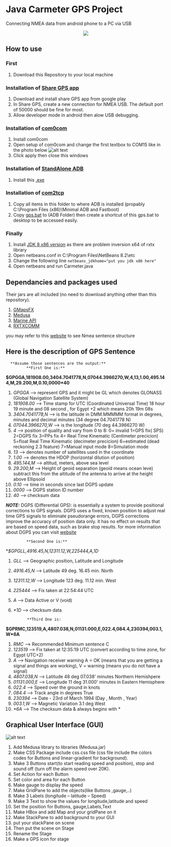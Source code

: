 # Java Carmeter GPS Project
   Connecting NMEA data from android phone to a PC via USB
 <p align="center">
  <img  src="https://github.com/hananabilabd/Java-Carmeter-GPS-Project/blob/master/Images/FlowChart.PNG">
</p>

## **How to use**
### First
1.  Download this Repository to your local machine

### Installation of [Share GPS app](https://play.google.com/store/apps/details?id=com.jillybunch.shareGPS&hl=en)
1.	Download and install share GPS app from google play
2.	In Share GPS, create a new connection for NMEA USB. The default port of 50000 should be fine for most.
3.  Allow developer mode in android then alow USB debugging.

### Installation of [com0com](https://github.com/hananabilabd/Java-Carmeter-GPS-Project/tree/master/Dependancies/com0com-2.2.2.0-x64-fre-signed)
1.  Install com0com 
2.  Open setup of com0com and change the first textbox to COM15 like in the photo below
![alt text](https://github.com/hananabilabd/Java-Carmeter-GPS-Project/blob/master/Images/c0c-setup.png)
3.  Click apply then close this windows 

### Installation of [StandAlone ADB](https://github.com/hananabilabd/Java-Carmeter-GPS-Project/blob/master/Dependancies/minimal_adb_fastboot_v1.4.3_setup.exe)
1.  Install this [.exe](https://github.com/hananabilabd/Java-Carmeter-GPS-Project/blob/master/Dependancies/minimal_adb_fastboot_v1.4.3_setup.exe)

### Installation of [com2tcp](https://github.com/hananabilabd/Java-Carmeter-GPS-Project/tree/master/Dependancies/com2tcp-1.3.0.0-386)
1.  Copy all items in this folder to where ADB is installed (propably C:\Program Files (x86)\Minimal ADB and Fastboot)
2.  Copy [gps.bat](https://github.com/hananabilabd/Java-Carmeter-GPS-Project/blob/master/gps.bat) to (ADB Folder) then create a shortcut of this gps.bat to desktop to be accessed easily.

### Finally 
1.  Install [JDK 8 x86 version](https://www.oracle.com/technetwork/java/javase/downloads/jdk8-downloads-2133151.html) as there are problem inversion x64 of  rxtx library 
2.  Open netbeans.conf in C:\Program Files\NetBeans 8.2\etc
3.  Change the following line `netbeans_jdkhome="put you jdk x86 here"`
4.  Open netbeans and run Carmeter.java

## Dependancies and packages used 
Their jars are all included (no need to download anything other than this repository).
1.  [GMapsFX](https://github.com/rterp/GMapsFX)
2.  [Medusa](https://github.com/HanSolo/Medusa)
3.  [Marine API](https://github.com/ktuukkan/marine-api)
4.  [RXTXCOMM](http://rxtx.qbang.org/wiki/index.php/Main_Page)

you may refer to this [website](http://www.catb.org/gpsd/NMEA.html#_rmc_recommended_minimum_navigation_information) to see Nmea sentence structure


## Here is the description of GPS Sentence
      **Assume those sentences are the output:**
             **First One is:**
**$GPGGA,181908.00,3404.7041778,N,07044.3966270,W,4,13,1.00,495.144,M,29.200,M,0.10,0000*40** 
1. *GPGGA*     --> represent GPS and it might be GL which denotes GLONASS (Global Navigation Satellite System)
2. *181908.00* --> Time stamp for UTC (Coordinated Universal Time) 18 hour 19 minute and 08 second , for Egypt +2 which means 20h 19m 08s
3. *3404.7041778,N*  --> is the latitude in DMM.MMMMM format in degrees, minutes and decimal minutes (34 degree 04.7041778 N)
4. *07044.3966270,W* --> is the longitude (70 deg 44.3966270 W)
5. *4* --> position of quality and vary from 0 to 8:
0= invalid   1=GPS fix( SPS)   2=DGPS fix   3=PPs fix   4= Real Time Kinematic (Centimeter precicion)   5=float Real Time Kinematic (decimeter precicion)  6=estimated (dead reckoning 2.3 feature)    7=Manual input mode   8=Simulation mode
6. *13*   --> denotes number of satellites used in the coordinate
7. *1.00* --> denotes the HDOP (horizontal dilution of position)
8. *495.144,M* --> altitud, meters, above sea level 
9. *29.200,M*  --> Height of geoid separation (geoid means ocean leve) subtract this from the altitude of the antenna to arrive at the height above Ellipsoid
10. *0.10* --> time in seconds since last DGPS update
11. *0000* --> DGPS station ID number
12. _40_   --> checksum data 

***NOTE:*** DGPS (Differential GPS):  is essentially a system to provide positional corrections to GPS signals. DGPS uses a fixed, known position to adjust real time GPS signals to eliminate pseudorange errors, DGPS corrections improve the accuracy of position data only. it has no effect on results that are based on speed data, such as brake stop results.
for more information about DGPS you can visit [website](https://racelogic.support/01VBOX_Automotive/01General_Information/Knowledge_Base/How_does_DGPS_(Differential_GPS)_work%3F)

             **Second One is:**
**$GPGLL,4916.45,N,12311.12,W,225444,A,*1D**
1. *GLL*        --> Geographic position, Latitude and Longitude
2. *4916.45,N*  --> Latitude 49 deg. 16.45 min. North
3. *12311.12,W* --> Longitude 123 deg. 11.12 min. West
4. *225444*     --> Fix taken at 22:54:44 UTC
5. *A*          --> Data Active or V (void)
6. _*1D_        --> checksum data

             **Third One is:
**$GPRMC,123519,A,4807.038,N,01131.000,E,022.4,084.4,230394,003.1,W*6A**
1.  *RMC*         --> Recommended Minimum sentence C
2.  *123519*      --> Fix taken at 12:35:19 UTC (convert according to time zone, for Egypt UTC+2)
3.  *A*           --> Navigation receiver warning A = OK (means that you are getting a signal and things are working), V = warning (means you do not have a signal)
4.  *4807.038,N*  --> Latitude 48 deg 07.038' minutes Northern Hemishpere
5.  *01131.000,E* --> Longitude 11 deg 31.000' minutes in Eastern Hemisphere
6.  *022.4*       --> Speed over the ground in knots
7.  *084.4*       --> Track angle in degrees True
8.  *230394*      --> Date - 23rd of March 1994 (Day , Month , Year)
9.  *003.1,W*     --> Magnetic Variation 3.1 deg West
10. _*6A_         --> The checksum data & always begins with *

## Graphical User Interface (GUI)
![alt text](https://github.com/hananabilabd/Java-Carmeter-GPS-Project/blob/master/Images/gui4.PNG)
1. Add Medusa library to libraries (Medusa.jar)
2. Make CSS Package include css.css file (css file include the colors codes for Buttons and linear-gradient for background).
3. Make 3 Buttons start(to start reading speed and position), stop and sound off (turn off the alarm speed over 20K).
4. Set Action for each Button
5. Set color and area for each Button
6. Make gauge to display the speed
7. Make GridPane to add the objects(like Buttons ,gauge,..)
8. Make 3 Labels (longitude – latitude – Speed)
9. Make 3 Text to show the values for longitude,latitude and speed
10. Set the position for Buttons, gauge,Labels,Text 
11. Make HBox and add Map and your gridPane on it 
12. Make StackPane to add background to your GUI
13. put your stackPane on scene 
14. Then put the scene on Stage
15. Rename the Stage
16. Make a GPS icon for stage

